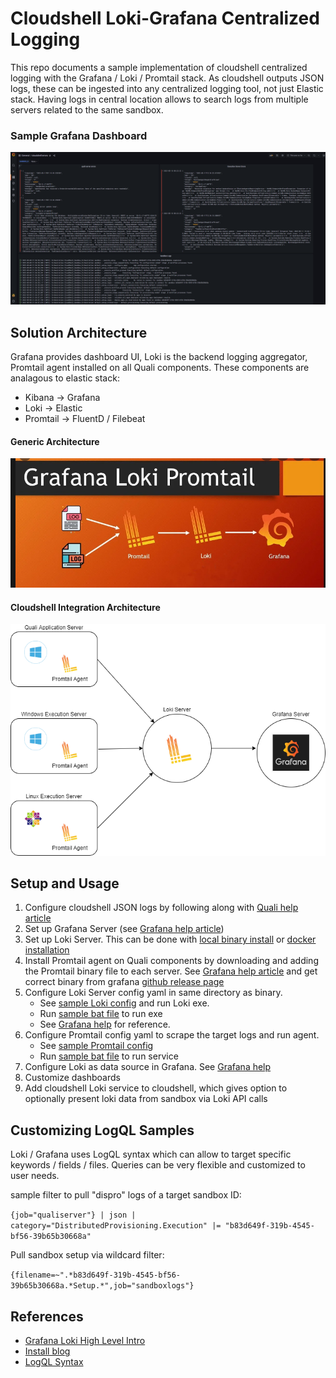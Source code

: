 # Cloudshell Loki-Grafana Centralized Logging 
This repo documents a sample implementation of cloudshell centralized logging with the Grafana / Loki / Promtail stack.
As cloudshell outputs JSON logs, these can be ingested into any centralized logging tool, not just Elastic stack.
Having logs in central location allows to search logs from multiple servers related to the same sandbox.

### Sample Grafana Dashboard
![Loki](images/sample_error_dashboard.png)

## Solution Architecture
Grafana provides dashboard UI, Loki is the backend logging aggregator, Promtail agent installed on all Quali components.
These components are analagous to elastic stack: 
- Kibana -> Grafana
- Loki -> Elastic
- Promtail -> FluentD / Filebeat

#### Generic Architecture
![Loki](images/loki-architecture.png)

#### Cloudshell Integration Architecture
![Cloudshell Loki Architecture](images/cloudshell-loki-architecture.drawio.png)

## Setup and Usage
1. Configure cloudshell JSON logs by following along with [Quali help article](https://help.quali.com/Online%20Help/0.0/Portal/Content/IG/CentralLog/central-logging-overview.htm?tocpath=Installation%20and%20Configuration%7CCloudShell%20Suite%7CCentral%20Logging%20Configuration%7C_____0)
2. Set up Grafana Server (see [Grafana help article](https://grafana.com/docs/grafana/latest/setup-grafana/installation/))
3. Set up Loki Server. This can be done with [local binary install](https://grafana.com/docs/loki/latest/installation/local/) or [docker installation](https://grafana.com/docs/loki/latest/installation/docker/)
4. Install Promtail agent on Quali components by downloading and adding the Promtail binary file to each server. See [Grafana help article](https://grafana.com/docs/loki/latest/clients/promtail/installation/) and get correct binary from grafana [github release page](https://github.com/grafana/loki/releases)
5. Configure Loki Server config yaml in same directory as binary. 
   - See [sample Loki config](loki-promtail/loki-windows-amd64/loki-local-config.yaml) and run Loki exe.
   - Run [sample bat file](loki-promtail/loki-windows-amd64/run_loki.bat) to run exe
   - See [Grafana help](https://grafana.com/docs/loki/latest/configuration/) for reference.
6. Configure Promtail config yaml to scrape the target logs and run agent. 
   - See [sample Promtail config](loki-promtail/promtail-windows-amd64/promtail-local-config.yaml)
   - Run [sample bat file](loki-promtail/promtail-windows-amd64/run_promtail.bat) to run service
7. Configure Loki as data source in Grafana. See [Grafana help](https://grafana.com/docs/grafana/latest/datasources/loki/)
8. Customize dashboards
9. Add cloudshell Loki service to cloudshell, which gives option to optionally present loki data from sandbox via Loki API calls

## Customizing LogQL Samples
Loki / Grafana uses LogQL syntax which can allow to target specific keywords / fields / files. Queries can be very flexible and customized to user needs.

sample filter to pull "dispro" logs of a target sandbox ID:

`{job="qualiserver"} | json | category="DistributedProvisioning.Execution" |= "b83d649f-319b-4545-bf56-39b65b30668a"`

Pull sandbox setup via wildcard filter:

`{filename=~".*b83d649f-319b-4545-bf56-39b65b30668a.*Setup.*",job="sandboxlogs"}`


## References
- [Grafana Loki High Level Intro](https://youtu.be/1obKa6UhlkY)
- [Install blog](https://reachmnadeem.wordpress.com/2020/12/30/log-scrapping-made-easy-with-grafana-loki-in-windows/)
- [LogQL Syntax](https://grafana.com/docs/loki/latest/logql/log_queries/)
